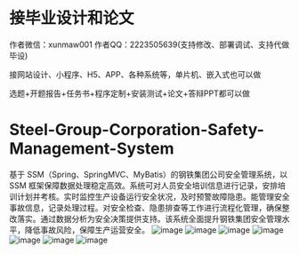 # 接毕业设计和论文
作者微信：xunmaw001  作者QQ：2223505639(支持修改、部署调试、支持代做毕设)

接网站设计、小程序、H5、APP、各种系统等，单片机、嵌入式也可以做

选题+开题报告+任务书+程序定制+安装测试+论文+答辩PPT都可以做
# Steel-Group-Corporation-Safety-Management-System
基于 SSM（Spring、SpringMVC、MyBatis）的钢铁集团公司安全管理系统，以 SSM 框架保障数据处理稳定高效。系统可对人员安全培训信息进行记录，安排培训计划并考核。实时监控生产设备运行安全状况，及时预警故障隐患。能管理安全事故信息，记录处理过程。对安全检查、隐患排查等工作进行流程化管理，确保整改落实。通过数据分析为安全决策提供支持。该系统全面提升钢铁集团安全管理水平，降低事故风险，保障生产运营安全。 
![image](https://github.com/user-attachments/assets/d53ef857-f89f-477b-8c35-99fe173ccbb9)
![image](https://github.com/user-attachments/assets/bae9128c-d8e6-4f0c-a7fc-d6cc4c24eeef)
![image](https://github.com/user-attachments/assets/ce90be21-7fdc-410b-aeda-55249c09cb6f)
![image](https://github.com/user-attachments/assets/5ff0178f-cf0a-4e1d-8799-f464393ff740)
![image](https://github.com/user-attachments/assets/36d9556f-c545-45ca-9a1c-2a842eaf2625)
![image](https://github.com/user-attachments/assets/1137e84c-3059-46a7-9b49-8c391ecf6f16)
![image](https://github.com/user-attachments/assets/8a160f8c-7b39-4169-b58d-4df383484e1a)
